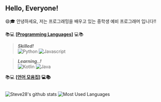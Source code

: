 ## Hello, Everyone!
<!--
[![Solved.ac
프로필](http://mazassumnida.wtf/api/v2/generate_badge?boj=kenis7)](https://solved.ac/kenis7)
-->
😄🎓 안녕하세요, 저는 프로그래밍을 배우고 있는 중학생 예비 프로그래머 입니다!!<br><br>
📚💻 **\[[Programming Languages](https://github.com/pl-Steve28-lq/ProgrammingLanguages)\]** 💻📚 <br> 
> _**Skilled!**_ <br>
> ![Python](https://img.shields.io/badge/-Python-4b8bbe?style=for-the-badge&logo=python&logoColor=fff)
> ![Javascript](https://img.shields.io/badge/-Javascript-f0db4f?style=for-the-badge&logo=javascript&logoColor=000)

> _**Learning..!**_ <br>
> ![Kotlin](https://img.shields.io/badge/-Kotlin-fcb401?style=for-the-badge&logo=kotlin&logoColor=000)
> ![Java](https://img.shields.io/badge/-Java-5382a1?style=for-the-badge&logo=java&logoColor=fff)

📚💻 **\[[언어 모음집](https://github.com/pl-Steve28-lq/ProgrammingLanguages)\] 💻📚 <br><br>**

![Steve28's github stats](https://github-readme-stats.vercel.app/api?username=pl-Steve28-lq&show_icons=true)
![Most Used Languages](https://github-readme-stats.vercel.app/api/top-langs/?username=pl-Steve28-lq&show_icons=true&title_color=004c97&icon_color=004c97&text_color=434343&bg_color=00000000&cache_seconds=1800&layout=compact)


<!--
**pl-Steve28-lq/pl-Steve28-lq** is a ✨ _special_ ✨ repository because its `README.md` (this file) appears on your GitHub profile.

Here are some ideas to get you started:

- 🔭 I’m currently working on ...
- 🌱 I’m currently learning ...
- 👯 I’m looking to collaborate on ...
- 🤔 I’m looking for help with ...
- 💬 Ask me about ...
- 📫 How to reach me: ...
- 😄 Pronouns: ...
- ⚡ Fun fact: ...
-->
